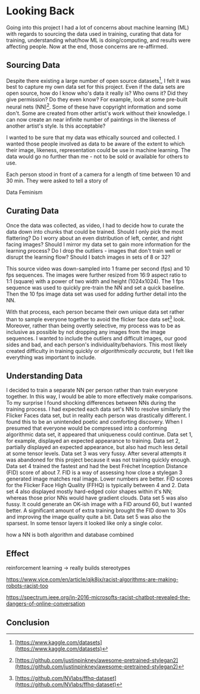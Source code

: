 # Looking Back

Going into this project I had a lot of concerns about machine learning (ML) with regards to sourcing the data used in training, curating that data for training, understanding what/how ML is doing/computing, and results were affecting people. Now at the end, those concerns are re-affirmed.

## Sourcing Data

Despite there existing a large number of open source datasets[^1], I felt it was best to capture my own data set for this project. Even if the data sets are open source, how do I know who's data it really is? Who owns it? Did they give permission? Do they even know? For example, look at some pre-built neural nets (NN)[^2]. Some of these have copyright information and some don't. Some are created from other artist's work without their knowledge. I can now create an near infinite number of paintings in the likeness of another artist's style. Is this acceptable? 

I wanted to be sure that my data was ethically sourced and collected. I wanted those people involved as data to be aware of the extent to which their image, likeness, representation could be use in machine learning. The data would go no further than me - not to be sold or available for others to use. 

Each person stood in front of a camera for a length of time between 10 and 30 min. They were asked to tell a story of 



Data Feminism

## Curating Data

Once the data was collected, as video, I had to decide how to curate the data down into chunks that could be trained. Should I only pick the most flattering? Do I worry about an even distribution of left, center, and right facing images? Should I mirror my data set to gain more information for the learning process? Do I drop the outliers - images that don't train well or disrupt the learning flow? Should I batch images in sets of 8 or 32? 

This source video was down-sampled into 1 frame per second (fps) and 10 fps sequences. The images were further resized from 16:9 aspect ratio to 1:1 (square) with a power of two width and height (1024x1024). The 1 fps sequence was used to quickly pre-train the NN and set a quick baseline. Then the 10 fps image data set was used for adding further detail into the NN. 

With that process, each person became their own unique data set rather than to sample everyone together to avoid the flicker face data set[^5] look. Moreover, rather than being overtly selective, my process was to be as inclusive as possible by not dropping any images from the image sequences. I wanted to include the outliers and difficult images, our good sides and bad, and each person's individuality/behaviors. This most likely created difficulty in training quickly or _algorithmically accurate,_ but I felt like everything was important to include.


## Understanding Data

I decided to train a separate NN per person rather than train everyone together. In this way, I would be able to more effectively make comparisons. To my surprise I found shocking differences between NNs during the training process. I had expected each data set's NN to resolve similarly the Flicker Faces data set, but in reality each person was drastically different. I found this to be an unintended poetic and comforting discovery. When I presumed that everyone would be compressed into a conforming algorithmic data set, it appeared that uniqueness could continue. Data set 1, for example, displayed an expected appearance to training. Data set 2, partially displayed an expected appearance, but also had much less detail at some tensor levels. Data set 3 was very fussy. After several attempts it was abandoned for this project because it was not training quickly enough. Data set 4 trained the fastest and had the best Fréchet Inception Distance (FID) score of about 7. FID is a way of assessing how close a stylegan 3 generated image matches real image. Lower numbers are better. FID scores for the Flicker Face High Quality (FFHQ) is typically between 4 and 2. Data set 4 also displayed mostly hard-edged color shapes within it's NN; whereas those prior NNs would have gradient clouds.  Data set 5 was also fussy. It could generate an OK-ish image with a FID around 60, but I wanted better. A significant amount of extra training brought the FID down to 30s and improving the image quality quite a bit. Data set 5 was also the sparsest. In some tensor layers it looked like only a single color.





how a NN is both algorithm and database combined



## Effect



reinforcement learning -> really builds stereotypes

https://www.vice.com/en/article/qjk8jx/racist-algorithms-are-making-robots-racist-too

https://spectrum.ieee.org/in-2016-microsofts-racist-chatbot-revealed-the-dangers-of-online-conversation



## Conclusion





[^1]: [https://www.kaggle.com/datasets](https://www.kaggle.com/datasets)
[^2]: [https://github.com/justinpinkney/awesome-pretrained-stylegan2](https://github.com/justinpinkney/awesome-pretrained-stylegan2)
[^3]: By Kate Crawford and Trevor Paglen Excavating AI The Politics of Images in Machine Learning Training Sets https://excavating.ai
[^4]: joy buolamwini algorithmic justice league https://www.ajl.org/about
[^5]: [https://github.com/NVlabs/ffhq-dataset](https://github.com/NVlabs/ffhq-dataset) 
[^6]: 


